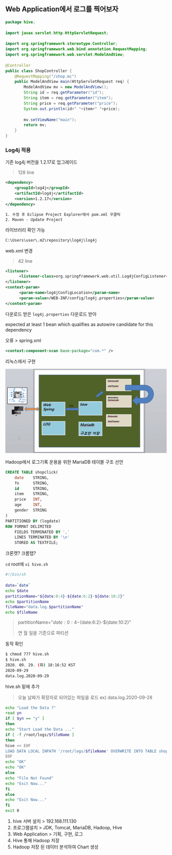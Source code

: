## Web Application에서 로그를 찍어보자



```java
package hive;

import javax.servlet.http.HttpServletRequest;

import org.springframework.stereotype.Controller;
import org.springframework.web.bind.annotation.RequestMapping;
import org.springframework.web.servlet.ModelAndView;

@Controller
public class ShopController {
	@RequestMapping("/shop.mc")
	public ModelAndView main(HttpServletRequest req) {
		ModelAndView mv = new ModelAndView();
		String id = req.getParameter("id");
		String item = req.getParameter("item");
		String price = req.getParameter("price");
		System.out.println(id+" "+item+" "+price);
		
		mv.setViewName("main");
		return mv;
	}
}
```

### Log4j 적용

기존 log4j 버전을 1.2.17로 업그레이드

> 128 line

```xml
<dependency>
	<groupId>log4j</groupId>
	<artifactId>log4j</artifactId>
	<version>1.2.17</version>
</dependency> 
```

 	1. 수정 후 Eclipse Project Explorer에서 pom.xml 우클릭
 	2. Maven - Update Project

라이브러리 확인 가능

```bash
C:\Users\user\.m2\repository\log4j\log4j
```



web.xml 변경

> 42 line

```xml
<listener>
      <listener-class>org.springframework.web.util.Log4jConfigListener</listener-class>
</listener>
<context-param>
      <param-name>log4jConfigLocation</param-name>
      <param-value>/WEB-INF/config/log4j.properties</param-value>
</context-param>
```

다운로드 받은 `log4j.properties` 다운로드 받아



expected at least 1 bean which qualifies as autowire candidate for this dependency

오류 > spring.xml

```xml
<context:component-scan base-package="com.*" />
```









리눅스에서 구현

![image-20200928113350775](md-images/image-20200928113350775.png)



Hadoop에서 로그기록 운용을 위한 MariaDB 테이블 구조 선언

```sql
CREATE TABLE shopclick(
    date    STRING,
    fn      STRING,
    id      STRING,
    item    STRING,
    price   INT,
    age     INT,
    gender  STRING    
)
PARTITIONED BY (logdate)
ROW FORMAT DELIMITED
    FIELDS TERMINATED BY ','
    LINES TERMINATED BY '\n'
    STORED AS TEXTFILE;
```



크론캣? 크롬탭?

`cd` root에 `vi hive.sh`

```sh
#!/bin/sh

date=`date`
echo $date
partitionName="${date:0:4}-${date:6:2}-${date:10:2}"
echo $partitionName
fileName="data.log.$partitionName"
echo $fileName
```

> partitionName="${date:0:4}-${date:6:2}-${date:10:2}" 
>
> 연 월 일을 기준으로 파티션

 동작 확인

```bash
$ chmod 777 hive.sh
$ hive.sh
2020. 09. 29. (화) 18:16:52 KST
2020-09-29
data.log.2020-09-29
```

hive.sh 밑에 추가

> 오늘 날짜가 확장자로 되어있는 파일을 로드 ex) data.log.2020-09-28

```sh
echo "Load the Data ?"
read yn
if [ $yn == "y" ]
then
echo "Start Load the Data ..."
if [ -f /root/logs/$fileName ]
then
hive << EOF
LOAD DATA LOCAL INPATH '/root/logs/$fileName' OVERWRITE INTO TABLE shopclick PARTITION (logdate="$partitionName");
EOF
echo "OK"
echo "OK"
else
echo "File Not Found"
echo "Exit Now..."
fi
else
echo "Exit Now..."
fi
exit 0
```





1. hive 서버 설치 > 192.168.111.130
2. 프로그램설치 > JDK, Tomcat, MariaDB, Hadoop, Hive
3. Web Application > 기획, 구현, 로그
4. Hive 통해 Hadoop 저장
5. Hadoop 저장 된 데이터 분석하여 Chart 생성